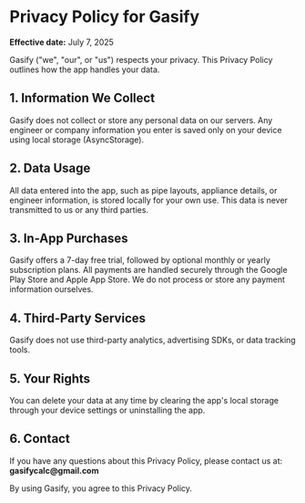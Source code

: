 
<body>
  <h1>Privacy Policy for Gasify</h1>
  <p><strong>Effective date:</strong> July 7, 2025</p>

  <p>Gasify ("we", "our", or "us") respects your privacy. This Privacy Policy outlines how the app handles your data.</p>

  <h2>1. Information We Collect</h2>
  <p>Gasify does not collect or store any personal data on our servers. Any engineer or company information you enter is saved only on your device using local storage (AsyncStorage).</p>

  <h2>2. Data Usage</h2>
  <p>All data entered into the app, such as pipe layouts, appliance details, or engineer information, is stored locally for your own use. This data is never transmitted to us or any third parties.</p>

  <h2>3. In-App Purchases</h2>
  <p>Gasify offers a 7-day free trial, followed by optional monthly or yearly subscription plans. All payments are handled securely through the Google Play Store and Apple App Store. We do not process or store any payment information ourselves.</p>

  <h2>4. Third-Party Services</h2>
  <p>Gasify does not use third-party analytics, advertising SDKs, or data tracking tools.</p>

  <h2>5. Your Rights</h2>
  <p>You can delete your data at any time by clearing the app's local storage through your device settings or uninstalling the app.</p>

  <h2>6. Contact</h2>
  <p>If you have any questions about this Privacy Policy, please contact us at: <strong>gasifycalc@gmail.com</strong></p>

  <p>By using Gasify, you agree to this Privacy Policy.</p>
</body>
</html>
